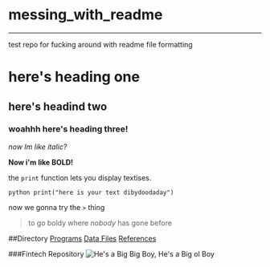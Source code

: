 # messing_with_readme
---
test repo for fucking around with readme file formatting
# here's heading one
## here's headind two
### woahhh here's heading three!

*now Im like italic?*

**Now i'm like BOLD!**

the `print` function lets you display textises. 

```python print("here is your text dibydoodaday")```

now we gonna try the `>` thing
>to go boldy where *nobody* has gone before

##Directory
[Programs](https://programs.com)
[Data Files](https://datafiles.com)
[References](https://references.org)

###Fintech Repository
![He's a Big Big Boy, He's a Big ol Boy](https://i.ytimg.com/vi/Bg-ZzX-d0B0/maxresdefault.jpg)


